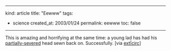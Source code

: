 -----
kind: article
title: "Eewww"
tags:
- science
created_at: 2003/01/24
permalink: eewww
toc: false
-----

<p>This is amazing and horrifying at the same time: a young lad has had his <a href="http://abcnews.go.com/sections/GMA/DrJohnson/GMA030121Reattached_head.html" title="Partially severed head">partially-severed</a> head sewn back on. Successfully. [via <a href="http://www.danhon.com/ec/" title="ext|circ">ext|circ</a>]</p>


